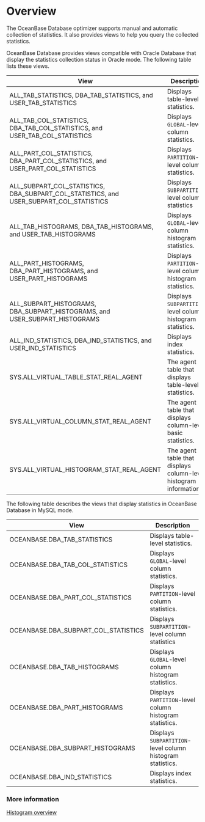 # Overview

The OceanBase Database optimizer supports manual and automatic collection of statistics. It also provides views to help you query the collected statistics.  

OceanBase Database provides views compatible with Oracle Database that display the statistics collection status in Oracle mode. The following table lists these views.

| View | Description                                                       |
|--------------------------------------|-------------------------------------------------------------------|
| ALL_TAB_STATISTICS, DBA_TAB_STATISTICS, and USER_TAB_STATISTICS | Displays table-level statistics.                                  |
| ALL_TAB_COL_STATISTICS, DBA_TAB_COL_STATISTICS, and USER_TAB_COL_STATISTICS | Displays `GLOBAL`-level column statistics.                        |
| ALL_PART_COL_STATISTICS, DBA_PART_COL_STATISTICS, and USER_PART_COL_STATISTICS | Displays `PARTITION`-level column statistics.                     |
| ALL_SUBPART_COL_STATISTICS, DBA_SUBPART_COL_STATISTICS, and USER_SUBPART_COL_STATISTICS | Displays `SUBPARTITION`-level column statistics                   |
| ALL_TAB_HISTOGRAMS, DBA_TAB_HISTOGRAMS, and USER_TAB_HISTOGRAMS | Displays `GLOBAL`-level column histogram statistics.              |
| ALL_PART_HISTOGRAMS, DBA_PART_HISTOGRAMS, and USER_PART_HISTOGRAMS | Displays `PARTITION`-level column histogram statistics.           |
| ALL_SUBPART_HISTOGRAMS, DBA_SUBPART_HISTOGRAMS, and USER_SUBPART_HISTOGRAMS | Displays `SUBPARTITION`-level column histogram statistics.        |
| ALL_IND_STATISTICS, DBA_IND_STATISTICS, and USER_IND_STATISTICS | Displays index statistics.                                        |
| SYS.ALL_VIRTUAL_TABLE_STAT_REAL_AGENT | The agent table that displays table-level statistics.             |
| SYS.ALL_VIRTUAL_COLUMN_STAT_REAL_AGENT | The agent table that displays column-level basic statistics.      |
| SYS.ALL_VIRTUAL_HISTOGRAM_STAT_REAL_AGENT | The agent table that displays column-level histogram information. |

The following table describes the views that display statistics in OceanBase Database in MySQL mode.

| View | Description                                                |
|--------------------------------------|------------------------------------------------------------|
| OCEANBASE.DBA_TAB_STATISTICS | Displays table-level statistics.                           |
| OCEANBASE.DBA_TAB_COL_STATISTICS | Displays `GLOBAL`-level column statistics.                 |
| OCEANBASE.DBA_PART_COL_STATISTICS | Displays `PARTITION`-level column statistics.              |
| OCEANBASE.DBA_SUBPART_COL_STATISTICS | Displays `SUBPARTITION`-level column statistics            |
| OCEANBASE.DBA_TAB_HISTOGRAMS | Displays `GLOBAL`-level column histogram statistics.       |
| OCEANBASE.DBA_PART_HISTOGRAMS | Displays `PARTITION`-level column histogram statistics.    |
| OCEANBASE.DBA_SUBPART_HISTOGRAMS | Displays `SUBPARTITION`-level column histogram statistics. |
| OCEANBASE.DBA_IND_STATISTICS | Displays index statistics.                                 |

### More information

[Histogram overview](../2.statistics-collection-methods/2.histogram-introduction.md)
